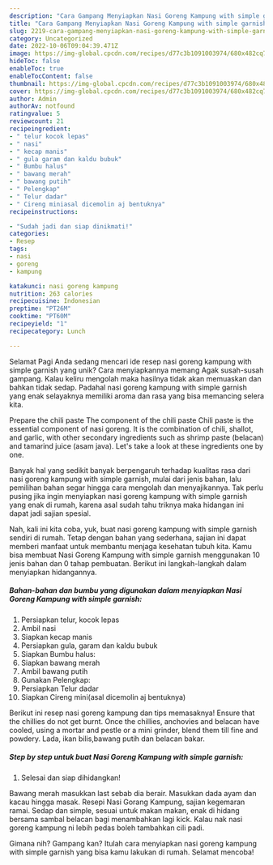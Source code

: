 ```yaml
---
description: "Cara Gampang Menyiapkan Nasi Goreng Kampung with simple garnish yang Lezat, Lezat"
title: "Cara Gampang Menyiapkan Nasi Goreng Kampung with simple garnish yang Lezat, Lezat"
slug: 2219-cara-gampang-menyiapkan-nasi-goreng-kampung-with-simple-garnish-yang-lezat-lezat
category: Uncategorized
date: 2022-10-06T09:04:39.471Z
image: https://img-global.cpcdn.com/recipes/d77c3b1091003974/680x482cq70/nasi-goreng-kampung-with-simple-garnish-foto-resep-utama.jpg
hideToc: false
enableToc: true
enableTocContent: false
thumbnail: https://img-global.cpcdn.com/recipes/d77c3b1091003974/680x482cq70/nasi-goreng-kampung-with-simple-garnish-foto-resep-utama.jpg
cover: https://img-global.cpcdn.com/recipes/d77c3b1091003974/680x482cq70/nasi-goreng-kampung-with-simple-garnish-foto-resep-utama.jpg
author: Admin
authorAv: notfound
ratingvalue: 5
reviewcount: 21
recipeingredient:
- " telur kocok lepas"
- " nasi"
- " kecap manis"
- " gula garam dan kaldu bubuk"
- " Bumbu halus"
- " bawang merah"
- " bawang putih"
- " Pelengkap"
- " Telur dadar"
- " Cireng miniasal dicemolin aj bentuknya"
recipeinstructions:

- "Sudah jadi dan siap dinikmati!"
categories:
- Resep
tags:
- nasi
- goreng
- kampung

katakunci: nasi goreng kampung 
nutrition: 263 calories
recipecuisine: Indonesian
preptime: "PT26M"
cooktime: "PT60M"
recipeyield: "1"
recipecategory: Lunch

---
```



Selamat Pagi Anda sedang mencari ide resep nasi goreng kampung with simple garnish yang unik? Cara menyiapkannya memang Agak susah-susah gampang. Kalau keliru mengolah maka hasilnya tidak akan memuaskan dan bahkan tidak sedap. Padahal nasi goreng kampung with simple garnish yang enak selayaknya memiliki aroma dan rasa yang bisa memancing selera kita.


Prepare the chili paste The component of the chili paste Chili paste is the essential component of nasi goreng. It is the combination of chili, shallot, and garlic, with other secondary ingredients such as shrimp paste (belacan) and tamarind juice (asam java). Let&#39;s take a look at these ingredients one by one.

Banyak hal yang sedikit banyak berpengaruh terhadap kualitas rasa dari nasi goreng kampung with simple garnish, mulai dari jenis bahan, lalu pemilihan bahan segar hingga cara mengolah dan menyajikannya. Tak perlu pusing jika ingin menyiapkan nasi goreng kampung with simple garnish yang enak di rumah, karena asal sudah tahu triknya maka hidangan ini dapat jadi sajian spesial.


Nah, kali ini kita coba, yuk, buat nasi goreng kampung with simple garnish sendiri di rumah. Tetap dengan bahan yang sederhana, sajian ini dapat memberi manfaat untuk membantu menjaga kesehatan tubuh kita. Kamu bisa membuat Nasi Goreng Kampung with simple garnish menggunakan 10 jenis bahan dan 0 tahap pembuatan. Berikut ini langkah-langkah dalam menyiapkan hidangannya.

<!--inarticleads1-->

##### Bahan-bahan dan bumbu yang digunakan dalam menyiapkan Nasi Goreng Kampung with simple garnish:

1. Persiapkan  telur, kocok lepas
1. Ambil  nasi
1. Siapkan  kecap manis
1. Persiapkan  gula, garam dan kaldu bubuk
1. Siapkan  Bumbu halus:
1. Siapkan  bawang merah
1. Ambil  bawang putih
1. Gunakan  Pelengkap:
1. Persiapkan  Telur dadar
1. Siapkan  Cireng mini(asal dicemolin aj bentuknya)


Berikut ini resep nasi goreng kampung dan tips memasaknya! Ensure that the chillies do not get burnt. Once the chillies, anchovies and belacan have cooled, using a mortar and pestle or a mini grinder, blend them till fine and powdery. Lada, ikan bilis,bawang putih dan belacan bakar. 

<!--inarticleads2-->

##### Step by step untuk buat Nasi Goreng Kampung with simple garnish:


1. Selesai dan siap dihidangkan!

Bawang merah masukkan last sebab dia berair. Masukkan dada ayam dan kacau hingga masak. Resepi Nasi Gorang Kampung, sajian kegemaran ramai. Sedap dan simple, sesuai untuk makan makan, enak di hidang bersama sambal belacan bagi menambahkan lagi kick. Kalau nak nasi goreng kampung ni lebih pedas boleh tambahkan cili padi. 

Gimana nih? Gampang kan? Itulah cara menyiapkan nasi goreng kampung with simple garnish yang bisa kamu lakukan di rumah. Selamat mencoba!
